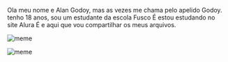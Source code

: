 Ola meu nome e Alan Godoy, mas as vezes me chama pelo apelido Godoy.
tenho 18 anos, sou um estudante da escola Fusco
É estou estudando no site Alura
É e aqui que vou compartilhar os meus arquivos.



![meme](https://media1.tenor.com/m/PKKCAakpBZIAAAAC/neyney-neymar.gif)



![meme](https://media1.tenor.com/m/tP7v1dUc2y0AAAAd/ronaldinho-ronaldinho-gaucho.gif)
